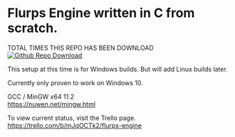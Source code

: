 # Flurps Engine written in C from scratch.
  
TOTAL TIMES THIS REPO HAS BEEN DOWNLOAD  
[![Github Repo Download](https://img.shields.io/github/downloads/CraftingInC/FlurpsEngine/total)]()
  
  
 
This setup at this time is for Windows builds. But will add Linux builds later.  
  
Currently only proven to work on Windows 10.  
  
GCC / MinGW x64 11.2  
https://nuwen.net/mingw.html  
  
To view current status, visit the Trello page.  
https://trello.com/b/mJqOCTk2/flurps-engine  
  